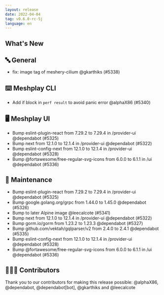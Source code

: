 ```yaml
---
layout: release
date: 2022-04-04
tag: v0.6.0-rc-5j
language: en
---
```


## What's New
## 🔤 General
- fix: image tag of meshery-cilium @gkarthiks (#5338)

## ⌨️ Meshplay CLI

- Add if block in `perf result` to avoid panic error @alphaX86 (#5340)

## 🖥 Meshplay UI

- Bump eslint-plugin-react from 7.29.2 to 7.29.4 in /provider-ui @dependabot (#5325)
- Bump next from 12.1.0 to 12.1.4 in /provider-ui @dependabot (#5322)
- Bump eslint-config-next from 12.1.0 to 12.1.4 in /provider-ui @dependabot (#5328)
- Bump @fortawesome/free-regular-svg-icons from 6.0.0 to 6.1.1 in /ui @dependabot (#5336)

## 🧰 Maintenance

- Bump eslint-plugin-react from 7.29.2 to 7.29.4 in /provider-ui @dependabot (#5325)
- Bump google.golang.org/grpc from 1.44.0 to 1.45.0 @dependabot (#5326)
- Bump to later Alpine image @leecalcote (#5341)
- Bump next from 12.1.0 to 12.1.4 in /provider-ui @dependabot (#5322)
- Bump gorm.io/gorm from 1.23.2 to 1.23.3 @dependabot (#5327)
- Bump github.com/vektah/gqlparser/v2 from 2.4.0 to 2.4.1 @dependabot (#5335)
- Bump eslint-config-next from 12.1.0 to 12.1.4 in /provider-ui @dependabot (#5328)
- Bump @fortawesome/free-regular-svg-icons from 6.0.0 to 6.1.1 in /ui @dependabot (#5336)

## 👨🏽‍💻 Contributors

Thank you to our contributors for making this release possible:
@alphaX86, @dependabot, @dependabot[bot], @gkarthiks and @leecalcote
